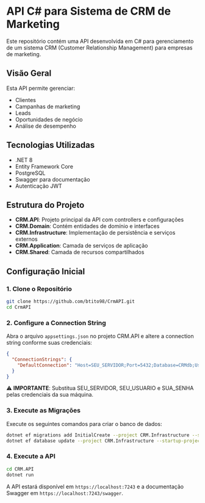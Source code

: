 # API C# para Sistema de CRM de Marketing

Este repositório contém uma API desenvolvida em C# para gerenciamento de um sistema CRM (Customer Relationship Management) para empresas de marketing.

## Visão Geral

Esta API permite gerenciar:
- Clientes
- Campanhas de marketing
- Leads
- Oportunidades de negócio
- Análise de desempenho

## Tecnologias Utilizadas

- .NET 8
- Entity Framework Core
- PostgreSQL
- Swagger para documentação
- Autenticação JWT

## Estrutura do Projeto

- **CRM.API**: Projeto principal da API com controllers e configurações
- **CRM.Domain**: Contém entidades de domínio e interfaces
- **CRM.Infrastructure**: Implementação de persistência e serviços externos
- **CRM.Application**: Camada de serviços de aplicação
- **CRM.Shared**: Camada de recursos compartilhados

## Configuração Inicial

### 1. Clone o Repositório

```bash
git clone https://github.com/btito98/CrmAPI.git
cd CrmAPI
```

### 2. Configure a Connection String

Abra o arquivo `appsettings.json` no projeto CRM.API e altere a connection string conforme suas credenciais:

```json
{
  "ConnectionStrings": {
    "DefaultConnection": "Host=SEU_SERVIDOR;Port=5432;Database=CRMdb;Username=SEU_USUARIO;Password=SUA_SENHA;"
  }
}
```

⚠️ **IMPORTANTE**: Substitua SEU_SERVIDOR, SEU_USUARIO e SUA_SENHA pelas credenciais da sua máquina.

### 3. Execute as Migrações

Execute os seguintes comandos para criar o banco de dados:

```bash
dotnet ef migrations add InitialCreate --project CRM.Infrastructure --startup-project CRM.API
dotnet ef database update --project CRM.Infrastructure --startup-project CRM.API
```

### 4. Execute a API

```bash
cd CRM.API
dotnet run
```

A API estará disponível em `https://localhost:7243` e a documentação Swagger em `https://localhost:7243/swagger`.

